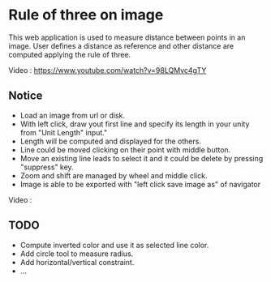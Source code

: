 Rule of three on image
==========

This web application is used to measure distance between points in an image. User defines a distance as reference and other distance are computed applying the rule of three.

Video : https://www.youtube.com/watch?v=98LQMvc4gTY

Notice
--------------------

 * Load an image from url or disk.
 * With left click, draw yout first line and specify its length in your unity from "Unit Length" input."
 * Length will be computed and displayed for the others.
 * Line could be moved clicking on their point with middle button.
 * Move an existing line leads to select it and it could be delete by pressing "suppress" key.
 * Zoom and shift are managed by wheel and middle click.
 * Image is able to be exported with \"left click save image as\" of navigator

Video : 

TODO
--------------------

 * Compute inverted color and use it as selected line color.
 * Add circle tool to measure radius.
 * Add horizontal/vertical constraint.
 * ...
